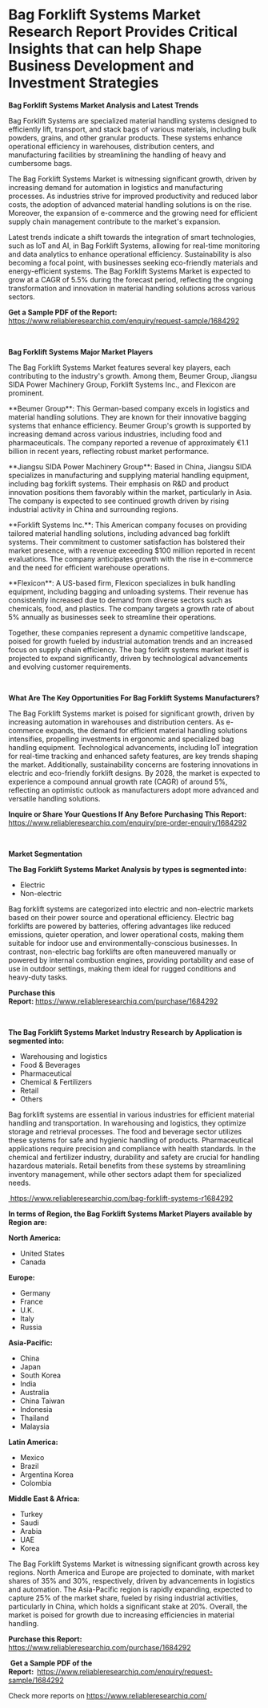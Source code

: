 <p><h1>Bag Forklift Systems Market Research Report Provides Critical Insights that can help Shape Business Development and Investment Strategies</h1></p><p><strong>Bag Forklift Systems Market Analysis and Latest Trends</strong></p>
<p><p>Bag Forklift Systems are specialized material handling systems designed to efficiently lift, transport, and stack bags of various materials, including bulk powders, grains, and other granular products. These systems enhance operational efficiency in warehouses, distribution centers, and manufacturing facilities by streamlining the handling of heavy and cumbersome bags.</p><p>The Bag Forklift Systems Market is witnessing significant growth, driven by increasing demand for automation in logistics and manufacturing processes. As industries strive for improved productivity and reduced labor costs, the adoption of advanced material handling solutions is on the rise. Moreover, the expansion of e-commerce and the growing need for efficient supply chain management contribute to the market's expansion.</p><p>Latest trends indicate a shift towards the integration of smart technologies, such as IoT and AI, in Bag Forklift Systems, allowing for real-time monitoring and data analytics to enhance operational efficiency. Sustainability is also becoming a focal point, with businesses seeking eco-friendly materials and energy-efficient systems. The Bag Forklift Systems Market is expected to grow at a CAGR of 5.5% during the forecast period, reflecting the ongoing transformation and innovation in material handling solutions across various sectors.</p></p>
<p><strong>Get a Sample PDF of the Report:&nbsp;</strong> <a href="https://www.reliableresearchiq.com/enquiry/request-sample/1684292?utm_campaign=1082&utm_medium=2&utm_source=Github&utm_content=ia&utm_term=30122024&utm_id=bag-forklift-systems">https://www.reliableresearchiq.com/enquiry/request-sample/1684292</a></p>
<p>&nbsp;</p>
<p><strong>Bag Forklift Systems Major Market Players</strong></p>
<p><p>The Bag Forklift Systems Market features several key players, each contributing to the industry's growth. Among them, Beumer Group, Jiangsu SIDA Power Machinery Group, Forklift Systems Inc., and Flexicon are prominent.</p><p>**Beumer Group**: This German-based company excels in logistics and material handling solutions. They are known for their innovative bagging systems that enhance efficiency. Beumer Group's growth is supported by increasing demand across various industries, including food and pharmaceuticals. The company reported a revenue of approximately €1.1 billion in recent years, reflecting robust market performance.</p><p>**Jiangsu SIDA Power Machinery Group**: Based in China, Jiangsu SIDA specializes in manufacturing and supplying material handling equipment, including bag forklift systems. Their emphasis on R&D and product innovation positions them favorably within the market, particularly in Asia. The company is expected to see continued growth driven by rising industrial activity in China and surrounding regions.</p><p>**Forklift Systems Inc.**: This American company focuses on providing tailored material handling solutions, including advanced bag forklift systems. Their commitment to customer satisfaction has bolstered their market presence, with a revenue exceeding $100 million reported in recent evaluations. The company anticipates growth with the rise in e-commerce and the need for efficient warehouse operations.</p><p>**Flexicon**: A US-based firm, Flexicon specializes in bulk handling equipment, including bagging and unloading systems. Their revenue has consistently increased due to demand from diverse sectors such as chemicals, food, and plastics. The company targets a growth rate of about 5% annually as businesses seek to streamline their operations.</p><p>Together, these companies represent a dynamic competitive landscape, poised for growth fueled by industrial automation trends and an increased focus on supply chain efficiency. The bag forklift systems market itself is projected to expand significantly, driven by technological advancements and evolving customer requirements.</p></p>
<p>&nbsp;</p>
<p><strong>What Are The Key Opportunities For Bag Forklift Systems Manufacturers?</strong></p>
<p><p>The Bag Forklift Systems market is poised for significant growth, driven by increasing automation in warehouses and distribution centers. As e-commerce expands, the demand for efficient material handling solutions intensifies, propelling investments in ergonomic and specialized bag handling equipment. Technological advancements, including IoT integration for real-time tracking and enhanced safety features, are key trends shaping the market. Additionally, sustainability concerns are fostering innovations in electric and eco-friendly forklift designs. By 2028, the market is expected to experience a compound annual growth rate (CAGR) of around 5%, reflecting an optimistic outlook as manufacturers adopt more advanced and versatile handling solutions.</p></p>
<p><strong>Inquire or Share Your Questions If Any Before Purchasing This Report:</strong> <a href="https://www.reliableresearchiq.com/enquiry/pre-order-enquiry/1684292?utm_campaign=1082&utm_medium=2&utm_source=Github&utm_content=ia&utm_term=30122024&utm_id=bag-forklift-systems">https://www.reliableresearchiq.com/enquiry/pre-order-enquiry/1684292</a></p>
<p>&nbsp;</p>
<p><strong>Market Segmentation</strong></p>
<p><strong>The Bag Forklift Systems Market Analysis by types is segmented into:</strong></p>
<p><ul><li>Electric</li><li>Non-electric</li></ul></p>
<p><p>Bag forklift systems are categorized into electric and non-electric markets based on their power source and operational efficiency. Electric bag forklifts are powered by batteries, offering advantages like reduced emissions, quieter operation, and lower operational costs, making them suitable for indoor use and environmentally-conscious businesses. In contrast, non-electric bag forklifts are often maneuvered manually or powered by internal combustion engines, providing portability and ease of use in outdoor settings, making them ideal for rugged conditions and heavy-duty tasks.</p></p>
<p><strong>Purchase this Report:&nbsp;</strong><a href="https://www.reliableresearchiq.com/purchase/1684292?utm_campaign=1082&utm_medium=2&utm_source=Github&utm_content=ia&utm_term=30122024&utm_id=bag-forklift-systems">https://www.reliableresearchiq.com/purchase/1684292</a></p>
<p>&nbsp;</p>
<p><strong>The Bag Forklift Systems Market Industry Research by Application is segmented into:</strong></p>
<p><ul><li>Warehousing and logistics</li><li>Food & Beverages</li><li>Pharmaceutical</li><li>Chemical & Fertilizers</li><li>Retail</li><li>Others</li></ul></p>
<p><p>Bag forklift systems are essential in various industries for efficient material handling and transportation. In warehousing and logistics, they optimize storage and retrieval processes. The food and beverage sector utilizes these systems for safe and hygienic handling of products. Pharmaceutical applications require precision and compliance with health standards. In the chemical and fertilizer industry, durability and safety are crucial for handling hazardous materials. Retail benefits from these systems by streamlining inventory management, while other sectors adapt them for specialized needs.</p></p>
<p><a href="https://www.reliableresearchiq.com/bag-forklift-systems-r1684292?utm_campaign=1082&utm_medium=2&utm_source=Github&utm_content=ia&utm_term=30122024&utm_id=bag-forklift-systems">&nbsp;https://www.reliableresearchiq.com/bag-forklift-systems-r1684292</a></p>
<p><strong>In terms of Region, the Bag Forklift Systems Market Players available by Region are:</strong></p>
<p>
    <p> <strong> North America: </strong>
        <ul>
            <li>United States</li>
            <li>Canada</li>
        </ul>
        </p> 
    <p> <strong> Europe: </strong>
        <ul>
            <li>Germany</li>
            <li>France</li>
            <li>U.K.</li>
            <li>Italy</li>
            <li>Russia</li>
        </ul>
        </p> 
    <p> <strong> Asia-Pacific: </strong>
        <ul>
            <li>China</li>
            <li>Japan</li>
            <li>South Korea</li>
            <li>India</li>
            <li>Australia</li>
            <li>China Taiwan</li>
            <li>Indonesia</li>
            <li>Thailand</li>
            <li>Malaysia</li>
        </ul>
        </p> 
    <p> <strong> Latin America: </strong>
        <ul>
            <li>Mexico</li>
            <li>Brazil</li>
            <li>Argentina Korea</li>
            <li>Colombia</li>
        </ul>
        </p> 
    <p> <strong> Middle East & Africa: </strong>
        <ul>
            <li>Turkey</li>
            <li>Saudi</li>
            <li>Arabia</li>
            <li>UAE</li>
            <li>Korea</li>
        </ul>
    </p>
    </p>
<p><p>The Bag Forklift Systems Market is witnessing significant growth across key regions. North America and Europe are projected to dominate, with market shares of 35% and 30%, respectively, driven by advancements in logistics and automation. The Asia-Pacific region is rapidly expanding, expected to capture 25% of the market share, fueled by rising industrial activities, particularly in China, which holds a significant stake at 20%. Overall, the market is poised for growth due to increasing efficiencies in material handling.</p></p>
<p><strong>Purchase this Report: </strong><a href="https://www.reliableresearchiq.com/purchase/1684292?utm_campaign=1082&utm_medium=2&utm_source=Github&utm_content=ia&utm_term=30122024&utm_id=bag-forklift-systems">https://www.reliableresearchiq.com/purchase/1684292</a></p>
<p>&nbsp;<strong>Get a Sample PDF of the Report:&nbsp;&nbsp;</strong><a href="https://www.reliableresearchiq.com/enquiry/request-sample/1684292?utm_campaign=1082&utm_medium=2&utm_source=Github&utm_content=ia&utm_term=30122024&utm_id=bag-forklift-systems">https://www.reliableresearchiq.com/enquiry/request-sample/1684292</a></p>
<p><strong></strong></p>
<p>Check more reports on <a href="https://www.reliableresearchiq.com/?utm_campaign=1082&utm_medium=2&utm_source=Github&utm_content=ia&utm_term=30122024&utm_id=bag-forklift-systems">https://www.reliableresearchiq.com/</a></p>